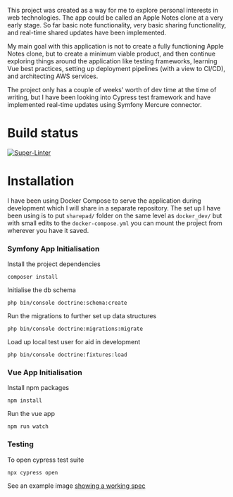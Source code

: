 
This project was created as a way for me to explore personal interests in web technologies. The app could be called an Apple Notes clone at a very early stage. So far basic note functionality, very basic sharing functionality, and real-time shared updates have been implemented.

My main goal with this application is not to create a fully functioning Apple Notes clone, but to create a minimum viable product, and then continue exploring things around the application like testing frameworks, learning Vue best practices, setting up deployment pipelines (with a view to CI/CD), and architecting AWS services.

The project only has a couple of weeks' worth of dev time at the time of writing, but I have been looking into Cypress test framework and have implemented real-time updates using Symfony Mercure connector.

# Build status

[![Super-Linter](https://github.com/TomButts/sharepad/actions/workflows/super-linter/badge.svg)](https://github.com/marketplace/actions/super-linter)


# Installation

I have been using Docker Compose to serve the application during development which I will share in a separate repository. The set up I have been using is to put `sharepad/` folder on the same level as `docker_dev/` but with small edits to the `docker-compose.yml` you can mount the project from wherever you have it saved.


### Symfony App Initialisation

Install the project dependencies
```
composer install
```

Initialise the db schema
```
php bin/console doctrine:schema:create
```
Run the migrations to further set up data structures
```
php bin/console doctrine:migrations:migrate
```
Load up local test user for aid in development
```
php bin/console doctrine:fixtures:load
```

### Vue App Initialisation

Install npm packages
```
npm install
```

Run the vue app
```
npm run watch
```
### Testing

To open cypress test suite
```
npx cypress open
```

See an example image [showing a working spec](https://pasteboard.co/9o48aWdV2buP.png)